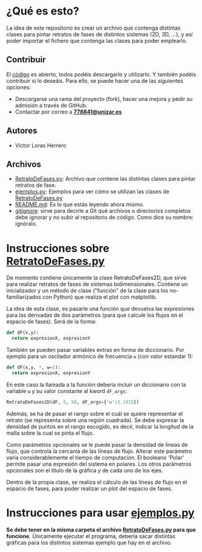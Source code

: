 # ¿Qué es esto?
La idea de este repositorio es crear un archivo que contenga distintas clases para pintar retratos de fases de distintos sistemas (2D, 3D, ...), y así poder importar el fichero que contenga las clases para poder emplearlo.

## Contribuir
El [código](#archivos) es abierto, todos podéis descargarlo y utilizarlo. Y también podéis contribuir si lo deseáis. Para ello, se puede hacer una de las siguientes opciones:
* Descargarse una rama del proyecto (fork), hacer una mejora y pedir su admisión a través de GitHub.
* Contactar por correo a **778841@unizar.es**

## Autores
- Víctor Loras Herrero

## Archivos
- [RetratoDeFases.py](RetratoDeFases.py): Archivo que contiene las distintas clases para pintar retratos de fase.
- [ejemplos.py](ejemplos.py): Ejemplos para ver cómo se utilizan las clases de [RetratoDeFases.py](RetratoDeFases.py)
- [README.md](README.md): Es lo que estás leyendo ahora mismo.
- [gitignore](.gitignore): sirve para decirle a Git qué archivos o directorios completos debe ignorar y no subir al repositorio de código. Como dice su nombre: ignóralo.

# Instrucciones sobre [RetratoDeFases.py](RetratoDeFases.py)
De momento contiene únicamente la clase RetratoDeFases2D, que sirve para realizar retratos de fases de sistemas bidimensionales. Contiene un inicializador y un método de clase ("función" de la clase para los no-familiarizados con Python) que realiza el plot con matplotlib.

La idea de esta clase, es pasarle una función que devuelva las expresiones para las derivadas de dos parámetros (para que calcule los flujos en el espacio de fases). Será de la forma:

```python
def dF(x,y):
  return expresionX, expresionY
```
También se pueden pasar variables extras en forma de diccionario. Por ejemplo para un oscilador armónico de frecuencia `w` (con valor estandar 1):
```python
def dF(x,y, *, w=1):
  return expresionX, expresionY
```
En este caso la llamada a la función debería incluir un diccionario con la variable `w` y su valor constante al kword `dF_args`:
```python
RetratoDeFases2D(dF, 5, 50, dF_args={'w':3.1415})
```
 
 Además, se ha de pasar el rango sobre el cuál se quiere representar el retrato (se representa sobre una región cuadrada). Se debe expresar la densidad de puntos en el rango escogido, es decir, indicar la longitud de la malla sobre la cual se pinta el flujo.
 
 Como parámetros opcionales se le puede pasar la densidad de líneas de flujo, que controla la cercanía de las líneas de flujo. Alterar este parámetro varía considerablemente el tiempo de computación. El booleano 'Polar' permite pasar una expresión del sistema en polares. Los otros parámetros opcionales son el título de la gráfica y de cada uno de los ejes. 
 
 
 Dentro de la propia clase, se realiza el cálculo de las líneas de flujo en el espacio de fases, para poder realizar un plot del espacio de fases.
 
 # Instrucciones para usar [ejemplos.py](ejemplos.py)
 **Se debe tener en la misma carpeta el archivo [RetratoDeFases.py](RetratoDeFases.py) para que funcione**. Únicamente ejecutar el programa, debería sacar distintas gráficas para los distintos sistemas ejemplo que hay en el archivo.
 
 
